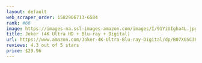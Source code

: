 ```yaml
---
layout: default 
﻿web_scraper_order: 1582906713-6584
rank: #66
image: https://images-na.ssl-images-amazon.com/images/I/91YiUIgha4L.jpg
title: Joker (4K Ultra HD + Blu-ray + Digital)
url: https://www.amazon.com/Joker-4K-Ultra-Blu-ray-Digital/dp/B07XGSC361/ref=zg_mw_movies-tv_66?_encoding=UTF8&psc=1&refRID=46H18T9MD3CR2HGGW70G
reviews: 4.3 out of 5 stars
price: $29.96 
---
```

